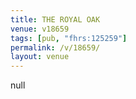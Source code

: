 ```yaml
---
title: THE ROYAL OAK
venue: v18659
tags: [pub, "fhrs:125259"]
permalink: /v/18659/
layout: venue
---
```

null